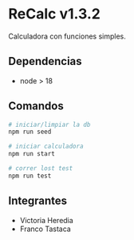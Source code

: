 # ReCalc v1.3.2

Calculadora con funciones simples.

## Dependencias

- node > 18

## Comandos

```bash
# iniciar/limpiar la db
npm run seed

# iniciar calculadora
npm run start

# correr lost test
npm run test
```
## Integrantes
- Victoria Heredia
- Franco Tastaca
